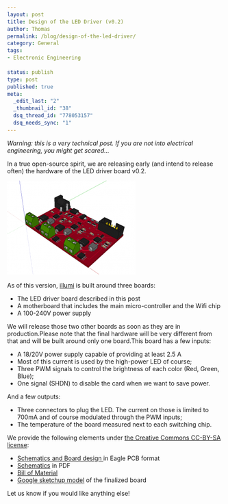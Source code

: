 ```yaml
--- 
layout: post
title: Design of the LED Driver (v0.2)
author: Thomas
permalink: /blog/design-of-the-led-driver/
category: General
tags: 
- Electronic Engineering

status: publish
type: post
published: true
meta: 
  _edit_last: "2"
  _thumbnail_id: "38"
  dsq_thread_id: "778053157"
  dsq_needs_sync: "1"
---
```


_Warning: this is a very technical post. If you are not into electrical engineering, you might get scared..._

In a true open-source spirit, we are releasing early (and intend to release often) the hardware of the LED driver board v0.2.

![board-v0.2](/blog/img/board-v0.2-300x219.png "board-v0.2")

As of this version, [illumi](http://www.tbideas.com/) is built around three boards:
- The LED driver board described in this post
- A motherboard that includes the main micro-controller and the Wifi chip
- A 100-240V power supply

<!-- more -->

We will release those two other boards as soon as they are in production.Please note that the final hardware will be very different from that and will be built around only one board.This board has a few inputs:
 - A 18/20V power supply capable of providing at least 2.5 A 
 - Most of this current is used by the high-power LED of course;
 - Three PWM signals to control the brightness of each color (Red, Green, Blue);
 - One signal (SHDN) to disable the card when we want to save power.

And a few outputs:
 - Three connectors to plug the LED. The current on those is limited to 700mA and of course modulated through the PWM inputs;
 - The temperature of the board measured next to each switching chip.
  
We provide the following elements under [the Creative Commons CC-BY-SA license](http://creativecommons.org/licenses/by-sa/2.0/):
 - [Schematics and Board design ](http://www.tbideas.com/blog/wp-content/uploads/2012/07/board-v0.2.zip)in Eagle PCB format
 - [Schematics](http://www.tbideas.com/blog/wp-content/uploads/2012/07/board-schema-v0.2.pdf) in PDF
 - [Bill of Material](http://www.tbideas.com/blog/wp-content/uploads/2012/07/board-v0.2-BOM.csv)
 - [Google sketchup model](http://www.tbideas.com/blog/wp-content/uploads/2012/07/board-v0.2-sketchup.zip) of the finalized board

Let us know if you would like anything else!
